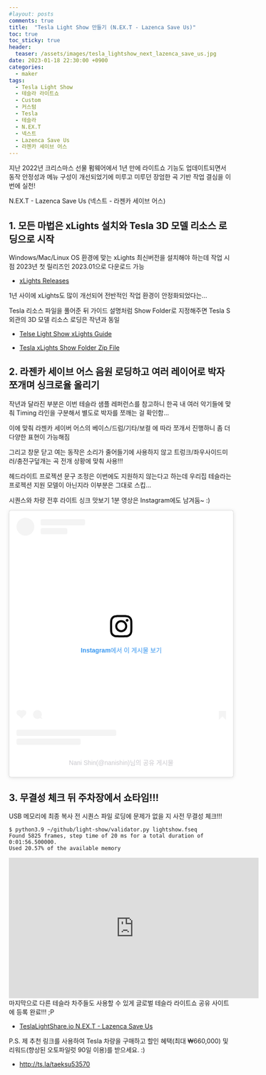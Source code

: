 ```yaml
---
#layout: posts
comments: true
title:  "Tesla Light Show 만들기 (N.EX.T - Lazenca Save Us)"
toc: true
toc_sticky: true
header:
  teaser: /assets/images/tesla_lightshow_next_lazenca_save_us.jpg
date: 2023-01-18 22:30:00 +0900
categories:
  - maker
tags:
  - Tesla Light Show
  - 테슬라 라이트쇼
  - Custom
  - 커스텀
  - Tesla
  - 테슬라
  - N.EX.T
  - 넥스트
  - Lazenca Save Us
  - 라젠카 세이브 어스
---
```

지난 2022년 크리스마스 선물 펌웨어에서 1년 만에 라이트쇼 기능도 업데이트되면서 동작 안정성과 메뉴 구성이 개선되었기에 미루고 미루던 장엄한 곡 기반 작업 결심을 이번에 실천!

N.EX.T - Lazenca Save Us (넥스트 - 라젠카 세이브 어스)

## 1. 모든 마법은 xLights 설치와 Tesla 3D 모델 리소스 로딩으로 시작

Windows/Mac/Linux OS 환경에 맞는 xLights 최신버전을 설치해야 하는데 작업 시점 2023년 첫 릴리즈인 2023.01으로 다운로드 가능

- [xLights Releases](https://xlights.org/releases/)

1년 사이에 xLights도 많이 개선되어 전반적인 작업 환경이 안정화되었다는...

Tesla 리소스 파일을 풀어준 뒤 가이드 설명처럼 Show Folder로 지정해주면 Tesla S 외관의 3D 모델 리소스 로딩은 작년과 동일

- [Telse Light Show xLights Guide](https://github.com/teslamotors/light-show#tesla-light-show-xlights-guide)

- [Tesla xLights Show Folder Zip File](https://github.com/teslamotors/light-show/blob/master/xlights/tesla_xlights_show_folder.zip?raw=true)

## 2. 라젠카 세이브 어스 음원 로딩하고 여러 레이어로 박자 쪼개며 싱크로율 올리기

작년과 달라진 부분은 이번 테슬라 샘플 레퍼런스를 참고하니 한곡 내 여러 악기들에 맞춰 Timing 라인을 구분해서 별도로 박자를 쪼깨는 걸 확인함...

이에 맞춰 라젠카 세이버 어스의 베이스/드럼/기타/보컬 에 따라 쪼개서 진행하니 좀 더 다양한 표현이 가능해짐

그리고 창문 닫고 여는 동작은 소리가 줄어들기에 사용하지 않고 트렁크/좌우사이드미러/충전구덮개는 곡 전개 상황에 맞춰 사용!!!

헤드라이트 프로젝션 문구 조정은 이번에도 지원하지 않는다고 하는데 우리집 테슬라는 프로젝션 지원 모델이 아닌지라 이부분은 그대로 스킵...

시퀀스와 차량 전후 라이트 싱크 맛보기 1분 영상은 Instagram에도 남겨둠~ :)

<blockquote class="instagram-media" data-instgrm-captioned data-instgrm-permalink="https://www.instagram.com/p/CnhqzZLPEA6/?utm_source=ig_embed&amp;utm_campaign=loading" data-instgrm-version="14" style=" background:#FFF; border:0; border-radius:3px; box-shadow:0 0 1px 0 rgba(0,0,0,0.5),0 1px 10px 0 rgba(0,0,0,0.15); margin: 1px; max-width:540px; min-width:326px; padding:0; width:99.375%; width:-webkit-calc(100% - 2px); width:calc(100% - 2px);"><div style="padding:16px;"> <a href="https://www.instagram.com/p/CnhqzZLPEA6/?utm_source=ig_embed&amp;utm_campaign=loading" style=" background:#FFFFFF; line-height:0; padding:0 0; text-align:center; text-decoration:none; width:100%;" target="_blank"> <div style=" display: flex; flex-direction: row; align-items: center;"> <div style="background-color: #F4F4F4; border-radius: 50%; flex-grow: 0; height: 40px; margin-right: 14px; width: 40px;"></div> <div style="display: flex; flex-direction: column; flex-grow: 1; justify-content: center;"> <div style=" background-color: #F4F4F4; border-radius: 4px; flex-grow: 0; height: 14px; margin-bottom: 6px; width: 100px;"></div> <div style=" background-color: #F4F4F4; border-radius: 4px; flex-grow: 0; height: 14px; width: 60px;"></div></div></div><div style="padding: 19% 0;"></div> <div style="display:block; height:50px; margin:0 auto 12px; width:50px;"><svg width="50px" height="50px" viewBox="0 0 60 60" version="1.1" xmlns="https://www.w3.org/2000/svg" xmlns:xlink="https://www.w3.org/1999/xlink"><g stroke="none" stroke-width="1" fill="none" fill-rule="evenodd"><g transform="translate(-511.000000, -20.000000)" fill="#000000"><g><path d="M556.869,30.41 C554.814,30.41 553.148,32.076 553.148,34.131 C553.148,36.186 554.814,37.852 556.869,37.852 C558.924,37.852 560.59,36.186 560.59,34.131 C560.59,32.076 558.924,30.41 556.869,30.41 M541,60.657 C535.114,60.657 530.342,55.887 530.342,50 C530.342,44.114 535.114,39.342 541,39.342 C546.887,39.342 551.658,44.114 551.658,50 C551.658,55.887 546.887,60.657 541,60.657 M541,33.886 C532.1,33.886 524.886,41.1 524.886,50 C524.886,58.899 532.1,66.113 541,66.113 C549.9,66.113 557.115,58.899 557.115,50 C557.115,41.1 549.9,33.886 541,33.886 M565.378,62.101 C565.244,65.022 564.756,66.606 564.346,67.663 C563.803,69.06 563.154,70.057 562.106,71.106 C561.058,72.155 560.06,72.803 558.662,73.347 C557.607,73.757 556.021,74.244 553.102,74.378 C549.944,74.521 548.997,74.552 541,74.552 C533.003,74.552 532.056,74.521 528.898,74.378 C525.979,74.244 524.393,73.757 523.338,73.347 C521.94,72.803 520.942,72.155 519.894,71.106 C518.846,70.057 518.197,69.06 517.654,67.663 C517.244,66.606 516.755,65.022 516.623,62.101 C516.479,58.943 516.448,57.996 516.448,50 C516.448,42.003 516.479,41.056 516.623,37.899 C516.755,34.978 517.244,33.391 517.654,32.338 C518.197,30.938 518.846,29.942 519.894,28.894 C520.942,27.846 521.94,27.196 523.338,26.654 C524.393,26.244 525.979,25.756 528.898,25.623 C532.057,25.479 533.004,25.448 541,25.448 C548.997,25.448 549.943,25.479 553.102,25.623 C556.021,25.756 557.607,26.244 558.662,26.654 C560.06,27.196 561.058,27.846 562.106,28.894 C563.154,29.942 563.803,30.938 564.346,32.338 C564.756,33.391 565.244,34.978 565.378,37.899 C565.522,41.056 565.552,42.003 565.552,50 C565.552,57.996 565.522,58.943 565.378,62.101 M570.82,37.631 C570.674,34.438 570.167,32.258 569.425,30.349 C568.659,28.377 567.633,26.702 565.965,25.035 C564.297,23.368 562.623,22.342 560.652,21.575 C558.743,20.834 556.562,20.326 553.369,20.18 C550.169,20.033 549.148,20 541,20 C532.853,20 531.831,20.033 528.631,20.18 C525.438,20.326 523.257,20.834 521.349,21.575 C519.376,22.342 517.703,23.368 516.035,25.035 C514.368,26.702 513.342,28.377 512.574,30.349 C511.834,32.258 511.326,34.438 511.181,37.631 C511.035,40.831 511,41.851 511,50 C511,58.147 511.035,59.17 511.181,62.369 C511.326,65.562 511.834,67.743 512.574,69.651 C513.342,71.625 514.368,73.296 516.035,74.965 C517.703,76.634 519.376,77.658 521.349,78.425 C523.257,79.167 525.438,79.673 528.631,79.82 C531.831,79.965 532.853,80.001 541,80.001 C549.148,80.001 550.169,79.965 553.369,79.82 C556.562,79.673 558.743,79.167 560.652,78.425 C562.623,77.658 564.297,76.634 565.965,74.965 C567.633,73.296 568.659,71.625 569.425,69.651 C570.167,67.743 570.674,65.562 570.82,62.369 C570.966,59.17 571,58.147 571,50 C571,41.851 570.966,40.831 570.82,37.631"></path></g></g></g></svg></div><div style="padding-top: 8px;"> <div style=" color:#3897f0; font-family:Arial,sans-serif; font-size:14px; font-style:normal; font-weight:550; line-height:18px;">Instagram에서 이 게시물 보기</div></div><div style="padding: 12.5% 0;"></div> <div style="display: flex; flex-direction: row; margin-bottom: 14px; align-items: center;"><div> <div style="background-color: #F4F4F4; border-radius: 50%; height: 12.5px; width: 12.5px; transform: translateX(0px) translateY(7px);"></div> <div style="background-color: #F4F4F4; height: 12.5px; transform: rotate(-45deg) translateX(3px) translateY(1px); width: 12.5px; flex-grow: 0; margin-right: 14px; margin-left: 2px;"></div> <div style="background-color: #F4F4F4; border-radius: 50%; height: 12.5px; width: 12.5px; transform: translateX(9px) translateY(-18px);"></div></div><div style="margin-left: 8px;"> <div style=" background-color: #F4F4F4; border-radius: 50%; flex-grow: 0; height: 20px; width: 20px;"></div> <div style=" width: 0; height: 0; border-top: 2px solid transparent; border-left: 6px solid #f4f4f4; border-bottom: 2px solid transparent; transform: translateX(16px) translateY(-4px) rotate(30deg)"></div></div><div style="margin-left: auto;"> <div style=" width: 0px; border-top: 8px solid #F4F4F4; border-right: 8px solid transparent; transform: translateY(16px);"></div> <div style=" background-color: #F4F4F4; flex-grow: 0; height: 12px; width: 16px; transform: translateY(-4px);"></div> <div style=" width: 0; height: 0; border-top: 8px solid #F4F4F4; border-left: 8px solid transparent; transform: translateY(-4px) translateX(8px);"></div></div></div> <div style="display: flex; flex-direction: column; flex-grow: 1; justify-content: center; margin-bottom: 24px;"> <div style=" background-color: #F4F4F4; border-radius: 4px; flex-grow: 0; height: 14px; margin-bottom: 6px; width: 224px;"></div> <div style=" background-color: #F4F4F4; border-radius: 4px; flex-grow: 0; height: 14px; width: 144px;"></div></div></a><p style=" color:#c9c8cd; font-family:Arial,sans-serif; font-size:14px; line-height:17px; margin-bottom:0; margin-top:8px; overflow:hidden; padding:8px 0 7px; text-align:center; text-overflow:ellipsis; white-space:nowrap;"><a href="https://www.instagram.com/p/CnhqzZLPEA6/?utm_source=ig_embed&amp;utm_campaign=loading" style=" color:#c9c8cd; font-family:Arial,sans-serif; font-size:14px; font-style:normal; font-weight:normal; line-height:17px; text-decoration:none;" target="_blank">Nani Shin(@nanishin)님의 공유 게시물</a></p></div></blockquote> <script async src="//www.instagram.com/embed.js"></script>

## 3. 무결성 체크 뒤 주차장에서 쇼타임!!!

USB 메모리에 최종 복사 전 시퀀스 파일 로딩에 문제가 없을 지 사전 무결성 체크!!!

```shell
$ python3.9 ~/github/light-show/validator.py lightshow.fseq
Found 5825 frames, step time of 20 ms for a total duration of 0:01:56.500000.
Used 20.57% of the available memory
```

<iframe width="560" height="315" src="https://www.youtube-nocookie.com/embed/VDFZY52ZMeU" frameborder="0" allow="autoplay; encrypted-media" allowfullscreen></iframe>
<br>
마지막으로 다른 테슬라 차주들도 사용할 수 있게 글로벌 테슬라 라이트쇼 공유 사이트에 등록 완료!!! ;P

- [TeslaLightShare.io N.EX.T - Lazenca Save Us](https://teslalightshare.io/light-show/566)

P.S. 제 추천 링크를 사용하여 Tesla 차량을 구매하고 할인 혜택(최대 ₩660,000) 및 리워드(향상된 오토파일럿 90일 이용)를 받으세요. :)

- http://ts.la/taeksu53570
